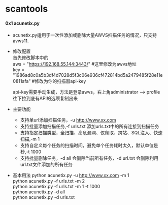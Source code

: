 # scantools

#### 0x1 acunetix.py
- acunetix.py适用于一次性添加或删除大量AWVS扫描任务的情况，只支持avws11.

- 修改配置 <br>
首先修改脚本中的 <br>
    aws = "https://192.168.55.144:3443/" #这里修改为awvs地址 <br>
    key = "1986ad8c0a5b3df4d7028d5f3c06e936cf472814bd5a2479485f28e11e0811afa" #修改为你的扫描器api-key <br>
    
  api-key需要手动生成，方法是登录awvs，右上角administrator --> profile  往下拉到底有API的选项复制出来 <br>
  
- 主要功能 <br>
  - 支持单url添加扫描任务，-u http://www.xx.com
  - 支持批量添加扫描任务,-f urls.txt 添加urls.txt中的所有连接到扫描任务
  - 支持指定扫描类型，全扫描、高危漏洞、仅爬取、跨站、SQL注入、快速扫描,-m 1
  - 支持自定义每个任务的扫描时间，避免单个任务耗时太久，默认单位是秒,-t 1000 
  - 支持批量删除任务，-d all 会删除当前所有任务，-d url.txt 会删除利用url.txt文件添加的所有任务
 
 - 基本用法
python acunetix.py -u http://www.xx.com -m 1 <br>
python acunetix.py -f urls.txt -m 2 <br>
python acunetix.py -f urls.txt -m 1 -t 1000 <br>
python acunetix.py -d all <br>
python acunetix.py -d urls.txt <br>
